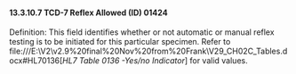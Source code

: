 #### 13.3.10.7 TCD-7 Reflex Allowed (ID) 01424

Definition: This field identifies whether or not automatic or manual reflex testing is to be initiated for this particular specimen. Refer to file:///E:\V2\v2.9%20final%20Nov%20from%20Frank\V29_CH02C_Tables.docx#HL70136[_HL7 Table 0136 -Yes/no Indicator_] for valid values.
